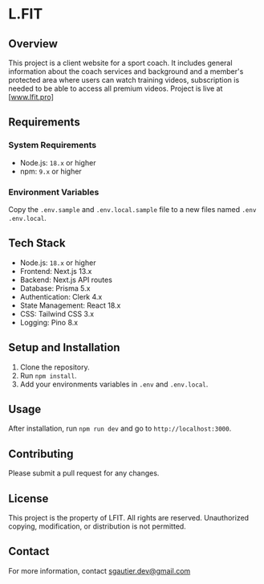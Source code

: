 # L.FIT

## Overview

This project is a client website for a sport coach. It includes general information about the coach services and background and a member's protected area where users can watch training videos, subscription is needed to be able to access all premium videos. Project is live at [www.lfit.pro]

## Requirements

### System Requirements

- Node.js: `18.x` or higher
- npm: `9.x` or higher

### Environment Variables

Copy the `.env.sample` and `.env.local.sample` file to a new files named `.env` `.env.local`.

## Tech Stack

- Node.js: `18.x` or higher
- Frontend: Next.js 13.x
- Backend: Next.js API routes
- Database: Prisma 5.x
- Authentication: Clerk 4.x
- State Management: React 18.x
- CSS: Tailwind CSS 3.x
- Logging: Pino 8.x

## Setup and Installation

1. Clone the repository.
2. Run `npm install`.
3. Add your environments variables in `.env` and `.env.local`.

## Usage

After installation, run `npm run dev` and go to `http://localhost:3000`.

## Contributing

Please submit a pull request for any changes.

## License

This project is the property of LFIT. All rights are reserved. Unauthorized copying, modification, or distribution is not permitted.

## Contact

For more information, contact sgautier.dev@gmail.com
```
